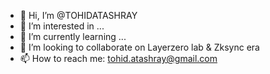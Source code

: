 - 👋 Hi, I’m @TOHIDATASHRAY
- 👀 I’m interested in ...
- 🌱 I’m currently learning ...
- 💞️ I’m looking to collaborate on Layerzero lab & Zksync era
- 📫 How to reach me: tohid.atashray@gmail.com

<!---
TOHIDATASHRAY/TOHIDATASHRAY is a ✨ particular ✨ repository because its `README.md` (this file) appears on your GitHub profile.
You can click the Preview link to take a look at your changes.
--->
